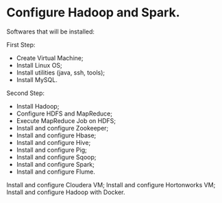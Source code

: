 # Configure Hadoop and Spark.

Softwares that will be installed:

First Step:

- Create Virtual Machine;
- Install Linux OS;
- Install utilities (java, ssh, tools);
- Install MySQL.

Second Step:

- Install Hadoop;
- Configure HDFS and MapReduce;
- Execute MapReduce Job on HDFS;
- Install and configure Zookeeper;
- Install and configure Hbase;
- Install and configure Hive;
- Install and configure Pig;
- Install and configure Sqoop;
- Install and configure Spark;
- Install and configure Flume.

Install and configure Cloudera VM;
Install and configure Hortonworks VM;
Install and configure Hadoop with Docker.